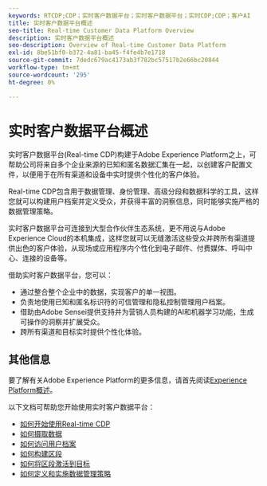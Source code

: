 ```yaml
---
keywords: RTCDP;CDP；实时客户数据平台；实时客户数据平台；实时CDP;CDP；客户AI
title: 实时客户数据平台概述
seo-title: Real-time Customer Data Platform Overview
description: 实时客户数据平台概述
seo-description: Overview of Real-time Customer Data Platform
exl-id: 8be51bf0-b372-4a81-ba45-f4fe4b7e1718
source-git-commit: 7dedc679ac4173ab3f782bc57517b2e66bc20844
workflow-type: tm+mt
source-wordcount: '295'
ht-degree: 0%

---
```


# 实时客户数据平台概述

实时客户数据平台(Real-time CDP)构建于Adobe Experience Platform之上，可帮助公司将来自多个企业来源的已知和匿名数据汇集在一起，以创建客户配置文件，以便用于在所有渠道和设备中实时提供个性化的客户体验。

Real-time CDP包含用于数据管理、身份管理、高级分段和数据科学的工具，这样您就可以构建用户档案并定义受众，并获得丰富的洞察信息，同时能够实施严格的数据管理策略。

实时客户数据平台可连接到大型合作伙伴生态系统，更不用说与Adobe Experience Cloud的本机集成，这样您就可以无缝激活这些受众并跨所有渠道提供出色的客户体验，从现场或应用程序内个性化到电子邮件、付费媒体、呼叫中心、连接的设备等。

借助实时客户数据平台，您可以：

* 通过整合整个企业中的数据，实现客户的单一视图。
* 负责地使用已知和匿名标识符的可信管理和隐私控制管理用户档案。
* 借助由Adobe Sensei提供支持并为营销人员构建的AI和机器学习功能，生成可操作的洞察并扩展受众。
* 跨所有渠道和目标实时提供个性化体验。

## 其他信息

要了解有关Adobe Experience Platform的更多信息，请首先阅读[Experience Platform概述](../landing/home.md)。

以下文档可帮助您开始使用实时客户数据平台：

* [如何开始使用Real-time CDP](get-started.md)
* [如何摄取数据](sources/sources-overview.md)
* [如何访问用户档案](profile/profile-overview.md)
* [如何构建区段](segmentation/segmentation-overview.md)
* [如何将区段激活到目标](destinations/overview.md)
* [如何定义和实施数据管理策略](privacy/data-governance-overview.md)
